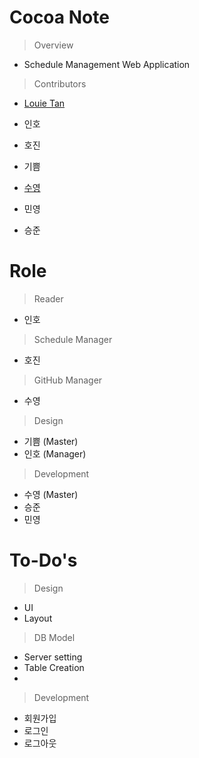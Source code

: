 # Cocoa Note
> Overview
- Schedule Management Web Application
> Contributors


- [Louie Tan](https://github.com/louietyj)

- 인호
- 호진
- 기쁨
- [수영](https://github.com/jason0803)
- 민영
- 승준

# Role

> Reader
- 인호

> Schedule Manager
- 호진

> GitHub Manager
- 수영

> Design
- 기쁨 (Master)
- 인호 (Manager)

> Development
- 수영 (Master)
- 승준
- 민영

# To-Do's
> Design
- UI
- Layout

> DB Model
- Server setting
- Table Creation
- 

> Development
- 회원가입
- 로그인
- 로그아웃
